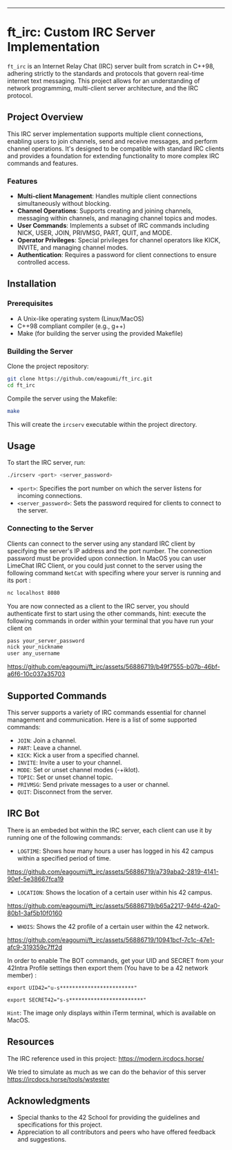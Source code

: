 
---

# ft_irc: Custom IRC Server Implementation

`ft_irc` is an Internet Relay Chat (IRC) server built from scratch in C++98, adhering strictly to the standards and protocols that govern real-time internet text messaging. This project allows for an understanding of network programming, multi-client server architecture, and the IRC protocol.

## Project Overview

This IRC server implementation supports multiple client connections, enabling users to join channels, send and receive messages, and perform channel operations. It's designed to be compatible with standard IRC clients and provides a foundation for extending functionality to more complex IRC commands and features.

### Features

- **Multi-client Management**: Handles multiple client connections simultaneously without blocking.
- **Channel Operations**: Supports creating and joining channels, messaging within channels, and managing channel topics and modes.
- **User Commands**: Implements a subset of IRC commands including NICK, USER, JOIN, PRIVMSG, PART, QUIT, and MODE.
- **Operator Privileges**: Special privileges for channel operators like KICK, INVITE, and managing channel modes.
- **Authentication**: Requires a password for client connections to ensure controlled access.

## Installation

### Prerequisites

- A Unix-like operating system (Linux/MacOS)
- C++98 compliant compiler (e.g., g++)
- Make (for building the server using the provided Makefile)

### Building the Server

Clone the project repository:

```bash
git clone https://github.com/eagoumi/ft_irc.git
cd ft_irc
```

Compile the server using the Makefile:

```bash
make
```

This will create the `ircserv` executable within the project directory.

## Usage

To start the IRC server, run:

```bash
./ircserv <port> <server_password>
```

- `<port>`: Specifies the port number on which the server listens for incoming connections.
- `<server_password>`: Sets the password required for clients to connect to the server.

### Connecting to the Server

Clients can connect to the server using any standard IRC client by specifying the server's IP address and the port number. The connection password must be provided upon connection.
In MacOS you can user LimeChat IRC Client, or you could just connet to the server using the following command `NetCat` with specifing where your server is running and its port :

```bash
nc localhost 8080
```

You are now connected as a client to the IRC server, you should authenticate first to start using the other commands, hint: execute the following commands in order within your terminal that you have run your client on

```bash
pass your_server_password
nick your_nickname
user any_username
```

https://github.com/eagoumi/ft_irc/assets/56886719/b49f7555-b07b-46bf-a6f6-10c037a35703



## Supported Commands

This server supports a variety of IRC commands essential for channel management and communication. Here is a list of some supported commands:

- `JOIN`: Join a channel.
- `PART`: Leave a channel.
- `KICK`: Kick a user from a specified channel.
- `INVITE`: Invite a user to your channel.
- `MODE`: Set or unset channel modes (-+iklot).
- `TOPIC`: Set or unset channel topic.
- `PRIVMSG`: Send private messages to a user or channel.
- `QUIT`: Disconnect from the server.

## IRC Bot

There is an embeded bot within the IRC server, each client can use it by running one of the following commands:

- `LOGTIME`: Shows how many hours a user has logged in his 42 campus within a specified period of time.

https://github.com/eagoumi/ft_irc/assets/56886719/a739aba2-2819-4141-90ef-5e38667fca19

- `LOCATION`: Shows the location of a certain user within his 42 campus.

https://github.com/eagoumi/ft_irc/assets/56886719/b65a2217-94fd-42a0-80b1-3af5b10f0160

- `WHOIS`: Shows the 42 profile of a certain user within the 42 network.

https://github.com/eagoumi/ft_irc/assets/56886719/10941bcf-7c1c-47e1-afc9-319359c7ff2d


In order to enable The BOT commands, get your UID and SECRET from your 42Intra Profile settings then export them (You have to be a 42 network member) :

`export UID42="u-s************************"`

`export SECRET42="s-s************************"`

`Hint`: The image only displays within iTerm terminal, which is available on MacOS.

## Resources

The IRC reference used in this project: https://modern.ircdocs.horse/

We tried to simulate as much as we can do the behavior of this server https://ircdocs.horse/tools/wstester

## Acknowledgments

- Special thanks to the 42 School for providing the guidelines and specifications for this project.
- Appreciation to all contributors and peers who have offered feedback and suggestions.
